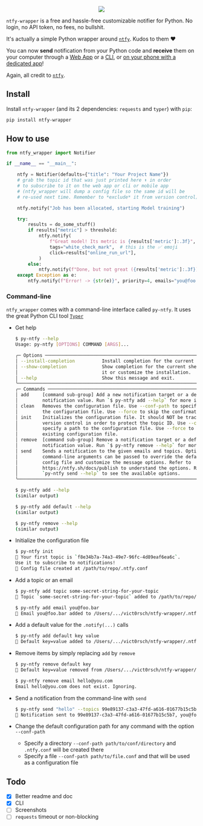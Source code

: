 
<p align="center">
    <a href="https://github.com/vict0rsch/ntfy-wrapper" target="_blank">
        <img src="https://raw.githubusercontent.com/vict0rsch/ntfy-wrapper/main/assets/ntfy-txt.png">
    </a>
</p>

`ntfy-wrapper` is a free and hassle-free customizable notifier for Python. No login, no API token, no fees, no bullshit.

It's actually a simple Python wrapper around [`ntfy`](https://ntfy.sh). Kudos to them ❤️

You can now **send** notification from your Python code and **receive** them on your computer through a [Web App](https://ntfy.sh/app) or a [CLI](https://ntfy.sh/docs/subscribe/cli/), or [on your phone with a dedicated app](https://ntfy.sh/docs/subscribe/phone/)!

Again, all credit to [`ntfy`](https://ntfy.sh).

## Install

Install `ntfy-wrapper` (and its 2 dependencies: `requests` and `typer`) with `pip`:

```bash
pip install ntfy-wrapper
```

## How to use

```python
from ntfy_wrapper import Notifier

if __name__ == "__main__":

    ntfy = Notifier(defaults={"title": "Your Project Name"})
    # grab the topic id that was just printed here ⬆️ in order
    # to subscribe to it on the web app or cli or mobile app
    # (ntfy_wrapper will dump a config file so the same id will be
    # re-used next time. Remember to *exclude* it from version control)

    ntfy.notify("Job has been allocated, starting Model training")

    try:
        results = do_some_stuff()
        if results["metric"] > threshold:
            ntfy.notify(
                f"Great model! Its metric is {results['metric']:.3f}",
                tags="white_check_mark",  # this is the ✅ emoji
                click=results["online_run_url"],
            )
        else:
            ntfy.notify(f"Done, but not great ({results['metric']:.3f})", tags="disappointed")
    except Exception as e:
        ntfy.notify(f"Error! -> {str(e)}", priority=4, emails="you@foo.bar")
```

### Command-line

`ntfy_wrapper` comes with a command-line interface called `py-ntfy`. It uses the great Python CLI tool [`Typer`](https://typer.tiangolo.com/)

* Get help

    ```bash
    $ py-ntfy --help
    Usage: py-ntfy [OPTIONS] COMMAND [ARGS]...

    ╭─ Options ─────────────────────────────────────────────────────────────────────╮
    │ --install-completion          Install completion for the current shell.       │
    │ --show-completion             Show completion for the current shell, to copy  │
    │                               it or customize the installation.               │
    │ --help                        Show this message and exit.                     │
    ╰───────────────────────────────────────────────────────────────────────────────╯
    ╭─ Commands ────────────────────────────────────────────────────────────────────╮
    │ add     [command sub-group] Add a new notification target or a default        │
    │         notification value. Run `$ py-ntfy add --help` for more info.         │
    │ clean   Removes the configuration file. Use --conf-path to specify a path to  │
    │         the configuration file. Use --force to skip the confirmation prompt.  │
    │ init    Initializes the configuration file. It should NOT be tracked by       │
    │         version control in order to protect the topic ID. Use --conf-path to  │
    │         specify a path to the configuration file. Use --force to overwrite an │
    │         existing configuration file.                                          │
    │ remove  [command sub-group] Remove a notification target or a default         │
    │         notification value. Run `$ py-ntfy remove --help` for more info.      │
    │ send    Sends a notification to the given emails and topics. Optional         │
    │         command-line arguments can be passed to override the defaults in the  │
    │         config file and customize the message options. Refer to               │
    │         https://ntfy.sh/docs/publish to understand the options. Run           │
    │         `py-ntfy send --help` to see the available options.                   │
    ╰───────────────────────────────────────────────────────────────────────────────╯

    $ py-ntfy add --help
    (similar output)

    $ py-ntfy add default --help
    (similar output)

    $ py-ntfy remove --help
    (similar output)
    ```

* Initialize the configuration file

    ```bash
    $ py-ntfy init
    🔑 Your first topic is `f8e34b7a-74a3-49e7-96fc-4d89eaf6ea6c`.
    Use it to subscribe to notifications!
    🎉 Config file created at /path/to/repo/.ntfy.conf
    ```

* Add a topic or an email

    ```bash
    $ py-ntfy add topic some-secret-string-for-your-topic
    🎉 Topic `some-secret-string-for-your-topic` added to /path/to/repo/.ntfy.conf

    $ py-ntfy add email you@foo.bar
    🎉 Email you@foo.bar added to /Users/.../vict0rsch/ntfy-wrapper/.ntfy.conf
    ```

* Add a default value for the `.notify(...)` calls

    ```bash
    $ py-ntfy add default key value
    🎉 Default key=value added to /Users/.../vict0rsch/ntfy-wrapper/.ntfy.conf
    ```

* Remove items by simply replacing `add` by `remove`

    ```bash
    $ py-ntfy remove default key
    🎉 Default key=value removed from /Users/.../vict0rsch/ntfy-wrapper/.ntfy.conf

    $ py-ntfy remove email hello@you.com
    Email hello@you.com does not exist. Ignoring.
    ```

* Send a notification from the command-line with `send`

    ```bash
    $ py-ntfy send "hello" --topics 99e89137-c3a3-47fd-a616-01677b15c5b7 --title "This is Victor" --click "https://9gag.com"
    🎉 Notification sent to 99e89137-c3a3-47fd-a616-01677b15c5b7, you@foo.bar
    ```

* Change the default configuration path for any command with the option `--conf-path`
  * Specify a directory  `--conf-path path/to/conf/directory` and `.ntfy.conf` will be created there
  * Specify a file `--conf-path path/to/file.conf` and that will be used as a configuration file

## Todo

* [x] Better readme and doc
* [x] CLI
* [ ] Screenshots
* [ ] `requests` timeout or non-blocking
